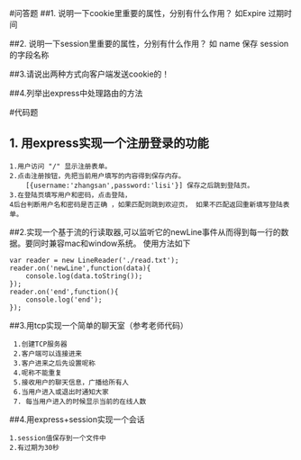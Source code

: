 #问答题
##1. 说明一下cookie里重要的属性，分别有什么作用？ 如Expire 过期时间


##2. 说明一下session里重要的属性，分别有什么作用？ 如 name 保存 session 的字段名称


##3.请说出两种方式向客户端发送cookie的！


##4.列举出express中处理路由的方法




#代码题
## 1. 用express实现一个注册登录的功能

    1.用户访问 "/" 显示注册表单。 
    2.点击注册按钮，先把当前用户填写的内容得到保存内存。 
        [{username:'zhangsan',password:'lisi'}] 保存之后跳到登陆页。
    3.在登陆页填写用户和密码，点击登陆， 
    4后台判断用户名和密码是否正确 ，如果匹配则跳到欢迎页， 如果不匹配返回重新填写登陆表单。

##2.实现一个基于流的行读取器,可以监听它的newLine事件从而得到每一行的数据。要同时兼容mac和window系统。
使用方法如下

    var reader = new LineReader('./read.txt');
    reader.on('newLine',function(data){
        console.log(data.toString());
    });
    reader.on('end',function(){
        console.log('end');
    });

##3.用tcp实现一个简单的聊天室（参考老师代码）

     1.创建TCP服务器
     2.客户端可以连接进来
     3.客户进来之后先设置呢称
     4.呢称不能重复
     5.接收用户的聊天信息，广播给所有人
     6.当用户进入或退出时通知大家
     7. 每当用户进入的时候显示当前的在线人数
     
     
##4.用express+session实现一个会话

    1.session值保存到一个文件中
    2.有过期为30秒
     
